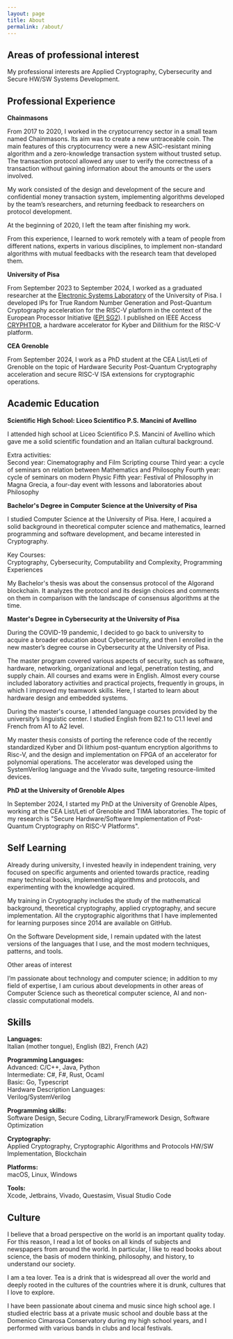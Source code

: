 ```yaml
---
layout: page
title: About
permalink: /about/
---
```

Areas of professional interest
------------------------------
My professional interests are Applied Cryptography, Cybersecurity and Secure HW/SW Systems Development.

Professional Experience
------------------------

**Chainmasons**

From 2017 to 2020, I worked in the cryptocurrency sector in a small team named Chainmasons. Its aim was to create a new untraceable coin. The main features of this cryptocurrency were a new ASIC-resistant mining algorithm and a zero-knowledge transaction system without trusted setup. The transaction protocol allowed any user to verify the correctness of a transaction without gaining information about the amounts or the users involved.

My work consisted of the design and development of the secure and confidential money transaction system, implementing algorithms developed by the team’s researchers, and returning feedback to researchers on protocol development.

At the beginning of 2020, I left the team after finishing my work.

From this experience, I learned to work remotely with a team of people from different nations, experts in various disciplines, to implement non-standard algorithms with mutual feedbacks with the research team that developed them.

**University of Pisa**

From September 2023 to September 2024, I worked as a graduated researcher at the [Electronic Systems Laboratory](https://vlsi.iet.unipi.it/home) of the University of Pisa. I developed IPs for True Random Number Generation and Post-Quantum Cryptography acceleration for the RISC-V platform in the context of the European Processor Initiative ([EPI SG2](https://www.european-processor-initiative.eu/project/epi)).
I published on IEEE Access [CRYPHTOR](https://ieeexplore.ieee.org/document/10439161), a hardware accelerator for Kyber and Dilithium for the RISC-V platform.

**CEA Grenoble**

From September 2024, I work as a PhD student at the CEA List/Leti of Grenoble on the topic of Hardware Security Post-Quantum Cryptography acceleration and secure RISC-V ISA extensions for cryptographic operations.

Academic Education
------------------

**Scientific High School: Liceo Scientifico P.S. Mancini of Avellino**

I attended high school at Liceo Scientifico P.S. Mancini of Avellino which gave me a solid scientific foundation and an Italian cultural background.

Extra activities: \
Second year: Cinematography and Film Scripting course
Third year: a cycle of seminars on relation between Mathematics and Philosophy 
Fourth year: cycle of seminars on modern Physic
Fifth year: Festival of Philosophy in Magna Grecia, a four-day event with lessons and laboratories about Philosophy

**Bachelor's Degree in Computer Science at the University of Pisa**

I studied Computer Science at the University of Pisa. Here, I acquired a solid background in theoretical computer science and mathematics, learned programming and software development, and became interested in Cryptography.

Key Courses: \
Cryptography, Cybersecurity, Computability and Complexity, Programming Experiences

My Bachelor's thesis was about the consensus protocol of the Algorand blockchain. It analyzes the protocol and its design choices and comments on them in comparison with the landscape of consensus algorithms at the time.

**Master's Degree in Cybersecurity at the University of Pisa**

During the COVID-19 pandemic, I decided to go back to university to acquire a broader education about Cybersecurity, and then I enrolled in the new master’s degree course in Cybersecurity at the University of Pisa.

The master program covered various aspects of security, such as software, hardware, networking, organizational and legal, penetration testing, and supply chain. All courses and exams were in English. Almost every course included laboratory activities and practical projects, frequently in groups, in which I improved my teamwork skills. Here, I started to learn about hardware design and embedded systems.

During the master's course, I attended language courses provided by the university’s linguistic center. I studied English from B2.1 to C1.1 level and French from A1 to A2 level.

My master thesis consists of porting the reference code of the recently standardized Kyber and Di lithium post-quantum encryption algorithms to Risc-V, and the design and implementation on FPGA of an accelerator for polynomial operations. The accelerator was developed using the SystemVerilog language and the Vivado suite, targeting resource-limited devices.

**PhD at the University of Grenoble Alpes**

In September 2024, I started my PhD at the University of Grenoble Alpes, working at the CEA List/Leti of Grenoble and TIMA laboratories. The topic of my research is "Secure Hardware/Software Implementation of Post-
Quantum Cryptography on RISC-V Platforms".

Self Learning
-------------

Already during university, I invested heavily in independent training, very focused on specific arguments and oriented towards practice, reading many technical books, implementing algorithms and protocols, and experimenting with the knowledge acquired.

My training in Cryptography includes the study of the mathematical background, theoretical cryptography, applied cryptography, and secure implementation. All the cryptographic algorithms that I have implemented for learning purposes since 2014 are available on GitHub.

On the Software Development side, I remain updated with the latest versions of the languages that I use, and the most modern techniques, patterns, and tools.


Other areas of interest

I’m passionate about technology and computer science; in addition to my field of expertise, I am curious about developments in other areas of Computer Science such as theoretical computer science, AI and non-classic computational models.

Skills
------

**Languages:** \
Italian (mother tongue), English (B2), French (A2)

**Programming Languages:** \
Advanced: C/C++, Java, Python \
Intermediate: C#, F#, Rust, Ocaml \
Basic: Go, Typescript \
Hardware Description Languages: \
Verilog/SystemVerilog

**Programming skills:** \
Software Design, Secure Coding, Library/Framework Design, Software Optimization

**Cryptography:** \
Applied Cryptography, Cryptographic Algorithms and Protocols HW/SW Implementation, Blockchain

**Platforms:** \
macOS, Linux, Windows

**Tools:** \
Xcode, Jetbrains, Vivado, Questasim, Visual Studio Code

Culture
--------
I believe that a broad perspective on the world is an important quality today. For this reason, I read a lot of books on all kinds of subjects and newspapers from around the world. In particular, I like to read books about science, the basis of modern thinking, philosophy, and history, to understand our society.

I am a tea lover. Tea is a drink that is widespread all over the world and deeply rooted in the cultures of the countries where it is drunk, cultures that I love to explore.

I have been passionate about cinema and music since high school age. I studied electric bass at a private music school and double bass at the Domenico Cimarosa Conservatory during my high school years, and I performed with various bands in clubs and local festivals.
